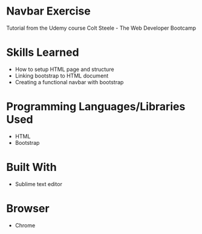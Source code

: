# Navbar Exercise
Tutorial from the Udemy course Colt Steele - The Web Developer Bootcamp

# Skills Learned 
- How to setup HTML page and structure
- Linking bootstrap to HTML document
- Creating a functional navbar with bootstrap

# Programming Languages/Libraries Used
- HTML
- Bootstrap

# Built With
- Sublime text editor

# Browser
- Chrome
